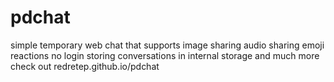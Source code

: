 # pdchat
simple temporary web chat that supports
image sharing
audio sharing
emoji reactions
no login
storing conversations in internal storage
and much more
check out redretep.github.io/pdchat
